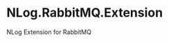 # NLog.RabbitMQ.Extension
NLog Extension for RabbitMQ


<nlog xmlns="http://www.nlog-project.org/schemas/NLog.xsd"
      xmlns:haf="https://github.com/haf/NLog.RabbitMQ/raw/master/src/schemas/NLog.RabbitMQ.xsd"
      xmlns:xsi="http://www.w3.org/2001/XMLSchema-instance"
      internalLogToConsole="true">

  <extensions>
    <add assembly="NLog.RabbitMQ.Extension" />
  </extensions>

  <targets async="true">    
    <target name="RabbitMQTarget"
            xsi:type="RabbitMQ"
            username="guest"
            password="guest"
            hostname="localhost"
            exchange="app-logging"
            port="5672"
            topic="DemoApp.Logging.{0}"
            vhost="/"
            durable="true"
            appid="NLog.RabbitMQ.DemoApp"
            maxBuffer="10240"
            heartBeatSeconds="3"
            useJson="true"            
    />
  </targets>

  <rules>
    <logger name="*" minlevel="Trace" writeTo="RabbitMQTarget"/>
  </rules>

</nlog>
